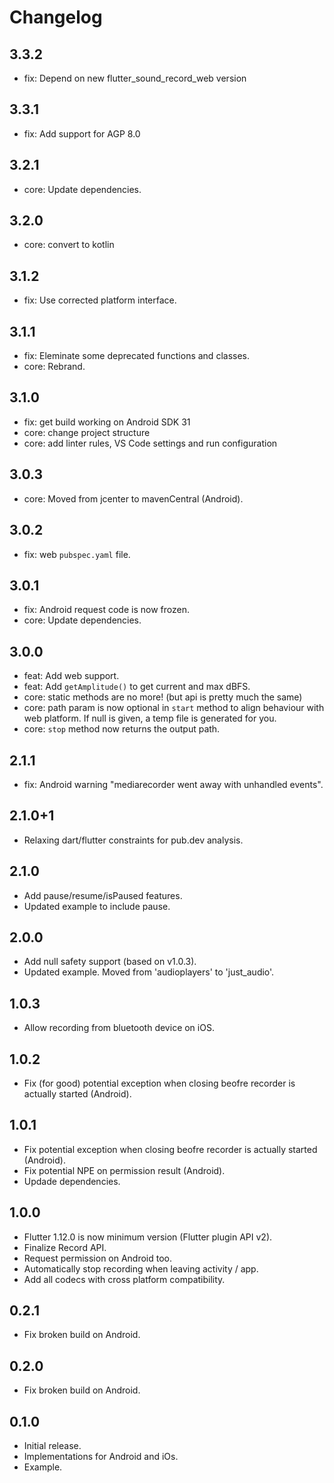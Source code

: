 # Changelog

## 3.3.2

* fix: Depend on new flutter_sound_record_web version

## 3.3.1

* fix: Add support for AGP 8.0

## 3.2.1

* core: Update dependencies.

## 3.2.0

* core: convert to kotlin

## 3.1.2

* fix: Use corrected platform interface.

## 3.1.1

* fix: Eleminate some deprecated functions and classes.
* core: Rebrand.

## 3.1.0

* fix: get build working on Android SDK 31
* core: change project structure
* core: add linter rules, VS Code settings and run configuration

## 3.0.3

* core: Moved from jcenter to mavenCentral (Android).

## 3.0.2

* fix: web `pubspec.yaml` file.

## 3.0.1

* fix: Android request code is now frozen.
* core: Update dependencies.

## 3.0.0

* feat: Add web support.
* feat: Add `getAmplitude()` to get current and max dBFS.
* core: static methods are no more! (but api is pretty much the same)
* core: path param is now optional in `start` method to align behaviour with web platform.
If null is given, a temp file is generated for you.
* core: `stop` method now returns the output path.

## 2.1.1

* fix: Android warning "mediarecorder went away with unhandled events".

## 2.1.0+1

* Relaxing dart/flutter constraints for pub.dev analysis.

## 2.1.0

* Add pause/resume/isPaused features.
* Updated example to include pause.

## 2.0.0

* Add null safety support (based on v1.0.3).
* Updated example. Moved from 'audioplayers' to 'just_audio'.

## 1.0.3

* Allow recording from bluetooth device on iOS.

## 1.0.2

* Fix (for good) potential exception when closing beofre recorder is actually started (Android).

## 1.0.1

* Fix potential exception when closing beofre recorder is actually started (Android).
* Fix potential NPE on permission result (Android).
* Updade dependencies.

## 1.0.0

* Flutter 1.12.0 is now minimum version (Flutter plugin API v2).
* Finalize Record API.
* Request permission on Android too.
* Automatically stop recording when leaving activity / app.
* Add all codecs with cross platform compatibility.

## 0.2.1

* Fix broken build on Android.

## 0.2.0

* Fix broken build on Android.

## 0.1.0

* Initial release.
* Implementations for Android and iOs.
* Example.
